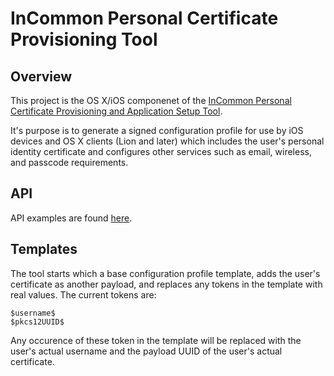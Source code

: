 InCommon Personal Certificate Provisioning Tool
===============================================


Overview
--------
This project is the OS X/iOS componenet of the [InCommon Personal Certificate Provisioning and Application Setup Tool](https://spaces.internet2.edu/x/f66KAQ).

It's purpose is to generate a signed configuration profile for use by iOS devices and OS X clients (Lion and later) which includes the user's personal identity certificate and configures other services such as email, wireless, and passcode requirements.


API
---
API examples are found [here](https://bd3.itc.virginia.edu/incommon/).


Templates
---------
The tool starts which a base configuration profile template, adds the user's certificate as another payload, and replaces any tokens in the template with real values. The current tokens are:

	$username$
	$pkcs12UUID$
 
Any occurence of these token in the template will be replaced with the user's actual username and the payload UUID of the user's actual certificate.